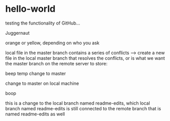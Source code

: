 # hello-world
testing the functionality of GitHub...

Juggernaut


orange or yellow, depending on who you ask


local file in the master branch contains a series of conflicts --> create a new file in the local master branch that resolves the conflicts, or is what we want the master branch on the remote server to store:

beep temp change to master

change to master on local machine

boop

this is a change to the local branch named readme-edits, which local branch named readme-edits is still connected to the remote branch that is named readme-edits as well
